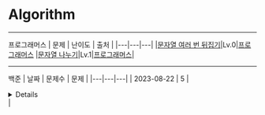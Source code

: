 # Algorithm
***
프로그래머스
| 문제 | 난이도 | 출처 |
|---|---|---|
|[문자열 여러 번 뒤집기](https://github.com/LeeJJ07/Algorithm/blob/main/Programmers/Lv.0/%EB%AC%B8%EC%9E%90%EC%97%B4%20%EC%97%AC%EB%9F%AC%EB%B2%88%20%EB%92%A4%EC%A7%91%EA%B8%B0.java)|Lv.0|[프로그래머스](https://school.programmers.co.kr/learn/courses/30/lessons/181913)
|[문자열 나누기](https://github.com/LeeJJ07/Algorithm/blob/main/Programmers/Lv.1/%EB%AC%B8%EC%9E%90%EC%97%B4%20%EB%82%98%EB%88%84%EA%B8%B0.java)|Lv.1|[프로그래머스](https://school.programmers.co.kr/learn/courses/30/lessons/140108)|
***
백준
| 날짜 | 문제수 | 문제 |
|---|---|---|
| 2023-08-22 | 5 |<details>123<br/>1234<br/>12345</details>|






